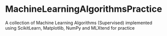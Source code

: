 # MachineLearningAlgorithmsPractice
A collection of Machine Learning Algorithms (Supervised) implemented using ScikitLearn, Matplotlib, NumPy and MLXtend 
for practice
